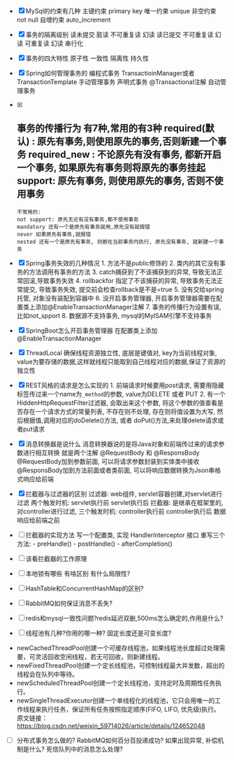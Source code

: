 - [x] MySql的约束有几种
      主键约束 primary key
      唯一约束 unique
      非空约束 not null
      自增约束 auto_increment
- [x] 事务的隔离级别
      读未提交 脏读 不可重复读 幻读
      读已提交 不可重复读 幻读
      可重复读 幻读
      串行化
- [x] 事务的四大特性
      原子性
      一致性
      隔离性
      持久性
- [x] Spring如何管理事务的
      编程式事务 
	      TransactioinManager或者TransactionTemplate 手动管理事务
      声明式事务 
	      @Transactional注解 自动管理事务
- [x] 事务的传播行为
      有7种,常用的有3种
      required(默认) : 原先有事务,则使用原先的事务,否则新建一个事务
      required_new : 不论原先有没有事务, 都新开启一个事务, 如果原先有事务则将原先的事务挂起
      support: 原先有事务, 则使用原先的事务, 否则不使用事务
     -------------------
      不常用的: 
      not support: 原先无论有没有事务,都不使用事务
      mandatory 还有一个是原先有事务就用,原先没有就报错
      never 如果原先有事务,就报错
      nested 还有一个是原先有事务, 则嵌在当前事务内执行, 原先没有事务, 就新建一个事务
- [x] Spring事务失效的几种情况
      1. 方法不是public修饰的
      2. 类内的其它没有事务的方法调用有事务的方法
      3. catch捕获到了不该捕获到的异常, 导致无法正常回滚,导致事务失效
      4. rollbackfor 指定了不该捕获的异常, 导致事务无法正常提交, 导致事务失效, 提交前会检查rollback是不是=true
      5. 没有交给spring托管, 对象没有装配到容器中
      6. 没开启事务管理器, 开启事务管理器需要在配置类上添加@EnableTransactionManager注解
      7. 事务的传播行为设置有误, 比如not_spport
      8. 数据源不支持事务, mysql的MyISAM引擎不支持事务
- [x] SpringBoot怎么开启事务管理器
      在配置类上添加@EnableTransactionManager
- [x] ThreadLocal
      确保线程资源独立性, 底层是键值对,
      key为当前线程对象, value为要存储的数据,这样就线程只能取到自己线程对应的数据,保证了资源的独立性
- [x] REST风格的请求是怎么实现的
      1. 前端请求时候要用post请求, 需要用隐藏标签传过来一个name为`_method`的参数, value为DELETE 或者 PUT
      2. 有一个HiddenHttpRequestFilter过滤器, 会取出来这个参数, 
         将这个参数的值查看是否存在一个请求方式的常量列表, 
         不存在则不处理, 
         存在则将值设置为大写, 然后根据值,调用对应的doDelete()方法, 或者 doPut()方法,来处理delete请求或者put请求
- [x] 消息转换器是说什么
      消息转换器说的是将Java对象和前端传过来的请求参数进行相互转换
      就是两个注解 @RequestBody 和 @ResponsBody
      @RequestBody加到参数前面, 可以将请求参数封装到实体类中接收
      @ResponsBody加到方法前面或者类前面, 可以将响应数据转换为Json串格式响应给前端
- [x] 拦截器与过滤器的区别
      过滤器: 
	      web组件, servlet容器创建,对servlet进行过滤
	      两个触发时机: 
		      servlet执行前
		      servlet执行后
      拦截器:
	     是继承在框架里的, 对controller进行过滤,
	     三个触发时机: 
		     controller执行前
		     controller执行后
		     数据响应给前端之前
- [ ] 拦截器的实现方法
      写一个配置类, 实现 HandlerInterceptor 接口
      重写三个方法: 
	      - preHandle()
	      - postHandle()
	      - afterCompletion()
      
- [ ] 该看拦截器的工作原理
      



- [ ] 本地锁有哪些 有啥区别 有什么局限性?
- [ ] HashTable和ConcurrentHashMap的区别?
- [ ] RabbitMQ如何保证消息不丢失?
- [ ] redis和mysql一致性问题?redis延迟双删,500ms怎么确定的,作用是什么?
- [ ] 线程池有几种?你用的哪一种? 固定长度还是可变长度?
- newCachedThreadPool创建一个可缓存线程池，如果线程池长度超过处理需要，可灵活回收空闲线程，若无可回收，则新建线程。
- newFixedThreadPool创建一个定长线程池，可控制线程最大并发数，超出的线程会在队列中等待。
- newScheduledThreadPool创建一个定长线程池，支持定时及周期性任务执行。
- newSingleThreadExecutor创建一个单线程化的线程池，它只会用唯一的工作线程来执行任务，保证所有任务按照指定顺序(FIFO, LIFO, 优先级)执行。
原文链接： https://blog.csdn.net/weixin_59714026/article/details/124652048
- [ ] 分布式事务怎么做的? RabbitMQ如何百分百投递成功? 如果出现异常, 补偿机制是什么? 死信队列中的消息怎么处理?